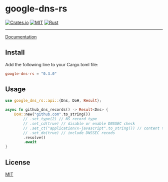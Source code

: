 # google-dns-rs

[![Crates.io](https://img.shields.io/crates/v/google-dns-rs.svg)](https://crates.io/crates/google-dns-rs)
[![MIT](https://img.shields.io/badge/license-MIT-blue.svg)](./LICENSE)
[![Rust](https://github.com/eduardostuart/google-dns-rs/actions/workflows/ci.yml/badge.svg)](https://github.com/eduardostuart/google-dns-rs/actions/workflows/ci.yml)

---

[Documentation](https://docs.rs/google-dns-rs/0.3.0/google_dns_rs/)

## Install

Add the following line to your Cargo.toml file:

```toml
google-dns-rs = "0.3.0"
```

## Usage

```rust
use google_dns_rs::api::{Dns, DoH, Result};

async fn github_dns_records() -> Result<Dns> {
    DoH::new("github.com".to_string())
        // .set_type(2) // NS record type
        // .set_cd(true) // disable or enable DNSSEC check
        // .set_ct("application/x-javascript".to_string()) // content type
        // .set_do(true) // include DNSSEC recods
        .resolve()
        .await
}
```

## License

[MIT](./LICENSE)
